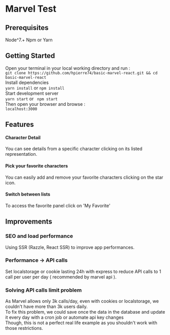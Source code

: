 # Marvel Test

## Prerequisites

Node^7.+
Npm or Yarn

## Getting Started

Open your terminal in your local working directory and run :<br/>
`git clone https://github.com/hpierre74/basic-marvel-react.git && cd basic-marvel-react` <br /> 
Install dependencies <br/>
 `yarn install` or `npm install` <br/>
Start development server <br/>
 `yarn start` or ` npm start`<br/>
Then open your browser and browse : <br/>
 `localhost:3000`<br/>


## Features


#### Character Detail
You can see details from a specific character clicking on its listed representation.

#### Pick your favorite characters
You can easily add and remove your favorite characters clicking on the star icon.

#### Switch between lists
To access the favorite panel click on 'My Favorite'


## Improvements

### SEO and load performance

Using SSR (Razzle, React SSR) to improve app performances.

### Performance -> API calls

Set localstorage or cookie lasting 24h with express to reduce API calls to 1 call per user per day ( recommended by marvel api ).

### Solving API calls limit problem

As Marvel allows only 3k calls/day, even with cookies or localstorage, we couldn't have more than 3k users daily.<br/>
To fix this problem, we could save once the data in the database and update it every day with a cron job or automate api key changes<br/>
Though, this is not a perfect real life example as you shouldn't work with those restrictions.










